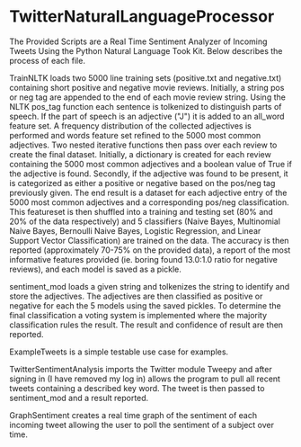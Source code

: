 # TwitterNaturalLanguageProcessor
The Provided Scripts are a Real Time Sentiment Analyzer of Incoming Tweets Using the Python Natural Language Took Kit. Below describes the process of each file.

TrainNLTK loads two 5000 line training sets (positive.txt and negative.txt) containing short positive and negative movie reviews. Initially, a string pos or neg tag are appended to the end of each movie review string. Using the NLTK pos_tag function each sentence is tolkenized to distinguish parts of speech. If the part of speech is an adjective ("J") it is added to an all_word feature set. A frequency distribution of the collected adjectives is performed and words feature set refined to the 5000 most common adjectives. Two nested iterative functions then pass over each review to create the final dataset. Initially, a dictionary is created for each review containing the 5000 most common adjectives and a boolean value of True if the adjective is found. Secondly, if the adjective was found to be present, it is categorized as either a positive or negative based on the pos/neg tag previously given. The end result is a dataset for each adjective entry of the 5000 most common adjectives and a corresponding pos/neg classification. This featureset is then shuffled into a training and testing set (80% and 20% of the data respectively) and 5 classifiers (Naive Bayes, Multinomial Naive Bayes, Bernoulli Naive Bayes, Logistic Regression, and Linear Support Vector Classification) are trained on the data. The accuracy is then reported (approximately 70-75% on the provided data), a report of the most informative features provided (ie. boring found 13.0:1.0 ratio for negative reviews), and each model is saved as a pickle.

sentiment_mod loads a given string and tolkenizes the string to identify and store the adjectives. The adjectives are then classified as positive or negative for each the 5 models using the saved pickles. To determine the final classification a voting system is implemented where the majority classification rules the result. The result and confidence of result are then reported.

ExampleTweets is a simple testable use case for examples.

TwitterSentimentAnalysis imports the Twitter module Tweepy and after signing in (I have removed my log in) allows the program to pull all recent tweets containing a described key word. The tweet is then passed to sentiment_mod and a result reported. 

GraphSentiment creates a real time graph of the sentiment of each incoming tweet allowing the user to poll the sentiment of a subject over time. 
